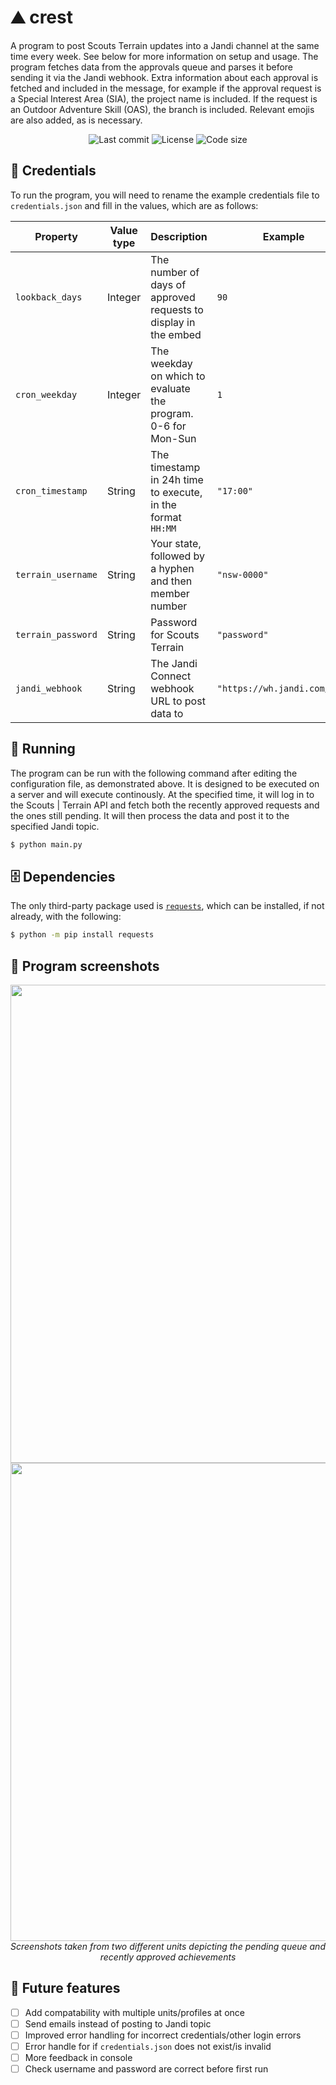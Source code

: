 # :mountain: crest
A program to post Scouts Terrain updates into a Jandi channel at the same time every week. See below for more information on setup and usage.
The program fetches data from the approvals queue and parses it before sending it via the Jandi webhook. Extra information about each approval is fetched and included in the message, for example if the approval request is a Special Interest Area (SIA), the project name is included. If the request is an Outdoor Adventure Skill (OAS), the branch is included. Relevant emojis are also added, as is necessary. 

<div align="center">
    <img src="https://img.shields.io/github/last-commit/aiden2480/crest?color=yellow" alt="Last commit" />
    <img src="https://img.shields.io/github/license/aiden2480/crest" alt="License" />
    <img src="https://img.shields.io/github/languages/code-size/aiden2480/crest" alt="Code size" />
</div>

## :key: Credentials
To run the program, you will need to rename the example credentials file to `credentials.json` and fill in the values, which are as follows:

| Property           | Value type     | Description                                                     | Example                      |
|--------------------|----------------|-----------------------------------------------------------------|------------------------------|
| `lookback_days`    | Integer        | The number of days of approved requests to display in the embed | `90`                         |
| `cron_weekday`     | Integer        | The weekday on which to evaluate the program. 0-6 for Mon-Sun   | `1`                          |
| `cron_timestamp`   | String         | The timestamp in 24h time to execute, in the format `HH:MM`     | `"17:00"`                    |
| `terrain_username` | String         | Your state, followed by a hyphen and then member number         | `"nsw-0000"`                 |
| `terrain_password` | String         | Password for Scouts Terrain                                     | `"password"`                 |
| `jandi_webhook`    | String         | The Jandi Connect webhook URL to post data to                   | `"https://wh.jandi.com/xxx"` |

## :snake: Running
The program can be run with the following command after editing the configuration file, as demonstrated above. It is designed to be executed on a server and will execute continously. At the specified time, it will log in to the Scouts | Terrain API and fetch both the recently approved requests and the ones still pending. It will then process the data and post it to the specified Jandi topic. 

```bash
$ python main.py
```

## :file_cabinet: Dependencies
The only third-party package used is [`requests`](https://pypi.org/project/requests/), which can be installed, if not already, with the following:

```bash
$ python -m pip install requests
```

## :camera_flash: Program screenshots
<div align="center">
    <img height="765px" src="https://user-images.githubusercontent.com/19619206/182129371-f943fecb-f86d-4903-a065-c66a6f5b3eda.png" />
    <img height="765px" src="https://user-images.githubusercontent.com/19619206/182129485-9ebe85fc-cb13-4847-85f9-455eae6aed9d.png" />
    <br /><i>Screenshots taken from two different units depicting the pending queue and recently approved achievements</i>
</div>

## :memo: Future features
- [ ] Add compatability with multiple units/profiles at once
- [ ] Send emails instead of posting to Jandi topic
- [ ] Improved error handling for incorrect credentials/other login errors
- [ ] Error handle for if `credentials.json` does not exist/is invalid
- [ ] More feedback in console
- [ ] Check username and password are correct before first run
